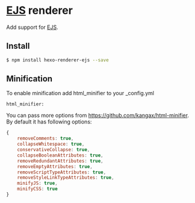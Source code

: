 # [EJS] renderer

Add support for [EJS].

## Install

``` bash
$ npm install hexo-renderer-ejs --save
```

## Minification
To enable minification add html_minifier to your _config.yml
```
html_minifier:
```
You can pass more options from https://github.com/kangax/html-minifier. By default it has following options:
``` js
{
	removeComments: true,
	collapseWhitespace: true,
	conservativeCollapse: true,
	collapseBooleanAttributes: true,
	removeRedundantAttributes: true,
	removeEmptyAttributes: true,
	removeScriptTypeAttributes: true,
	removeStyleLinkTypeAttributes: true,
	minifyJS: true,
	minifyCSS: true
}
```

[EJS]: https://github.com/visionmedia/ejs